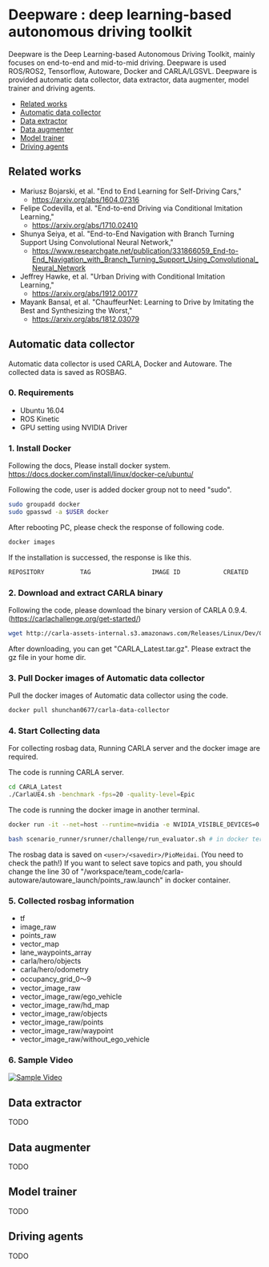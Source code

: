# Deepware : deep learning-based autonomous driving toolkit

Deepware is the Deep Learning-based Autonomous Driving Toolkit, mainly focuses on end-to-end and mid-to-mid driving. Deepware is used ROS/ROS2, Tensorflow, Autoware, Docker and CARLA/LGSVL. Deepware is provided automatic data collector, data extractor, data augmenter, model trainer and driving agents.

* [Related works](#Related-works)
* [Automatic data collector](#Automatic-data-collector)
* [Data extractor](#Data-extractor)
* [Data augmenter](#Data-augmenter)
* [Model trainer](#Model-trainer)
* [Driving agents](#Driving-agents)

## Related works
* Mariusz Bojarski, et al. "End to End Learning for Self-Driving Cars,"
  * https://arxiv.org/abs/1604.07316
* Felipe Codevilla, et al. "End-to-end Driving via Conditional Imitation Learning,"
  * https://arxiv.org/abs/1710.02410
* Shunya Seiya, et al. "End-to-End Navigation with Branch Turning Support Using Convolutional Neural Network,"
  * https://www.researchgate.net/publication/331866059_End-to-End_Navigation_with_Branch_Turning_Support_Using_Convolutional_Neural_Network
* Jeffrey Hawke, et al. "Urban Driving with Conditional Imitation Learning,"
  * https://arxiv.org/abs/1912.00177
* Mayank Bansal, et al. "ChauffeurNet: Learning to Drive by Imitating the Best and Synthesizing the Worst,"
  * https://arxiv.org/abs/1812.03079

## Automatic data collector

Automatic data collector is used CARLA, Docker and Autoware. The collected data is saved as ROSBAG.

### 0. Requirements

* Ubuntu 16.04
* ROS Kinetic
* GPU setting using NVIDIA Driver

### 1. Install Docker

Following the docs, Please install docker system.  
https://docs.docker.com/install/linux/docker-ce/ubuntu/  

Following the code, user is added docker group not to need "sudo".

```bash
sudo groupadd docker
sudo gpasswd -a $USER docker
```

After rebooting PC, please check the response of following code.

```bash
docker images
```

If the installation is successed, the response is like this.

```bash
REPOSITORY          TAG                 IMAGE ID            CREATED             VIRTUAL SIZE
```



### 2. Download and extract CARLA binary

Following the code, please download the binary version of CARLA 0.9.4.(https://carlachallenge.org/get-started/)

```bash
wget http://carla-assets-internal.s3.amazonaws.com/Releases/Linux/Dev/CARLA_Latest.tar.gz
```

After downloading, you can get "CARLA_Latest.tar.gz". Please extract the gz file in your home dir.


### 3. Pull Docker images of Automatic data collector 

Pull the docker images of Automatic data collector using the code.

```bash
docker pull shunchan0677/carla-data-collector
```


### 4. Start Collecting data

For collecting rosbag data, Running CARLA server and the docker image are required.

The code is running CARLA server.

```bash
cd CARLA_Latest
./CarlaUE4.sh -benchmark -fps=20 -quality-level=Epic
```

The code is running the docker image in another terminal.
```bash
docker run -it --net=host --runtime=nvidia -e NVIDIA_VISIBLE_DEVICES=0 -e CHALLENGE_PHASE_CODENAME=debug_track_0 -v /media/<user>/<savedir>:/mnt shunchan0677/carla-data-collector:latest /bin/bash

bash scenario_runner/srunner/challenge/run_evaluator.sh # in docker terminal
```

The rosbag data is saved on `<user>/<savedir>/PioMeidai`. (You need to check the path!)
If you want to select save topics and path, you should change the line 30 of "/workspace/team_code/carla-autoware/autoware_launch/points_raw.launch" in docker container.

### 5. Collected rosbag information

* tf
* image_raw
* points_raw
* vector_map
* lane_waypoints_array
* carla/hero/objects
* carla/hero/odometry
* occupancy_grid_0〜9
* vector_image_raw 
* vector_image_raw/ego_vehicle
* vector_image_raw/hd_map
* vector_image_raw/objects
* vector_image_raw/points
* vector_image_raw/waypoint
* vector_image_raw/without_ego_vehicle

### 6. Sample Video

[![Sample Video](http://img.youtube.com/vi/YM7BAHmJwjM/0.jpg)](http://www.youtube.com/watch?v=YM7BAHmJwjM)

## Data extractor

TODO

## Data augmenter

TODO

## Model trainer

TODO

## Driving agents

TODO
